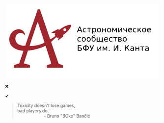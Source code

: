 <p align="center"><a href="https://astromodel.ru"><img alt="Astromodel" src="./configurator/static/images/logo.svg"></a></p>

❌

✔




> Toxicity doesn't lose games, <br>
> bad players do. <br>
> &nbsp;&nbsp;&nbsp;&nbsp;&nbsp;&nbsp;&nbsp;&nbsp;&nbsp;&nbsp;&nbsp;&nbsp;&nbsp;&nbsp;&nbsp;&nbsp;&nbsp;&nbsp;&nbsp;&nbsp;&nbsp;&nbsp;\- Bruno "BCko" Bančić
